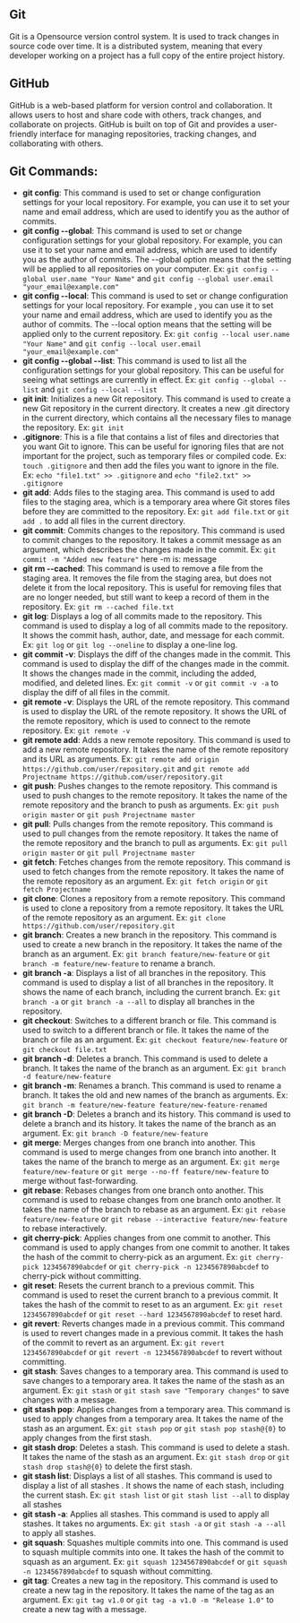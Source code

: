 ## Git
Git is a Opensource version control system. It is used to track changes in source code over time. It is a distributed system, meaning that every developer working on a project has a full copy of the entire project history.

## GitHub 
GitHub is a web-based platform for version control and collaboration. It allows users to host and share code with others, track changes, and collaborate on projects. GitHub is built on top of Git and provides a user-friendly interface for managing repositories, tracking changes, and collaborating with others. 

## Git Commands:
- **git config**: This command is used to set or change configuration settings for your local repository. For example, you can use it to set your name and email address, which are used to identify you as the author of commits.
- **git config --global**: This command is used to set or change configuration settings for your global repository. For example, you can use it to set your name and email address, which are used to identify you as the author of commits. The --global option means that the setting will be applied to all repositories on your computer.
Ex: `git config --global user.name "Your Name"` and `git config --global user.email "your_email@example.com"`
- **git config --local**: This command is used to set or change configuration settings for your local repository. For example , you can use it to set your name and email address, which are used to identify you as the author of commits. The --local option means that the setting will be applied only to the current repository. 
Ex: `git config --local user.name "Your Name"` and `git config --local user.email "your_email@example.com"`
- **git config --global --list**: This command is used to list all the configuration settings for your global repository. This can be useful for seeing what settings are currently in effect.
Ex: `git config --global --list` and `git config --local --list`
- **git init**: Initializes a new Git repository. This command is used to create a new Git repository in the current directory. It creates a new .git directory in the current directory, which contains all the necessary files to manage the repository.
Ex: `git init`
- **.gitignore**: This is a file that contains a list of files and directories that you want Git to ignore. This can be useful for ignoring files that are not important for the project, such as temporary files or compiled code.
Ex: `touch .gitignore` and then add the files you want to ignore in the file.
Ex: `echo "file1.txt" >> .gitignore` and `echo "file2.txt" >> .gitignore`
- **git add**: Adds files to the staging area. This command is used to add files to the staging area, which is a temporary area where Git stores files before they are committed to the repository.
Ex: `git add file.txt` or `git add .` to add all files in the current directory.
- **git commit**: Commits changes to the repository. This command is used to commit changes to the repository. It takes a commit message as an argument, which describes the changes made in the commit.
Ex: `git commit -m "Added new feature"` 
here -m is: message
- **git rm --cached**: This command is used to remove a file from the staging area. It removes the file from the staging area, but does not delete it from the local repository. This is useful for removing files that are no longer needed, but still want to keep a record of them in the repository.
Ex: `git rm --cached file.txt`
- **git log**: Displays a log of all commits made to the repository. This command is used to display a log of all commits made to the repository. It shows the commit hash, author, date, and message for each commit.
Ex: `git log` or `git log --oneline` to display a one-line log. 
- **git commit -v**: Displays the diff of the changes made in the commit. This command is used to display the diff of the changes made in the commit. It shows the changes made in the commit, including the added, modified, and deleted lines. 
Ex: `git commit -v` or `git commit -v -a` to display the diff of all files in the commit.
- **git remote -v**: Displays the URL of the remote repository. This command is used to display the URL of the remote repository. It shows the URL of the remote repository, which is used to connect to the remote repository. 
Ex: `git remote -v`
- **git remote add**: Adds a new remote repository. This command is used to add a new remote repository. It takes the name of the remote repository and its URL as arguments.
Ex: `git remote add origin https://github.com/user/repository.git` and `git remote add Projectname https://github.com/user/repository.git`
- **git push**: Pushes changes to the remote repository. This command is used to push changes to the remote repository. It takes the name of the remote repository and the branch to push as arguments.
Ex: `git push origin master` or `git push Projectname master`
- **git pull**: Pulls changes from the remote repository. This command is used to pull changes from the remote repository. It takes the name of the remote repository and the branch to pull as arguments.
Ex: `git pull origin master` or `git pull Projectname master`
- **git fetch**: Fetches changes from the remote repository. This command is used to fetch changes from the remote repository. It takes the name of the remote repository as an argument.
Ex: `git fetch origin` or `git fetch Projectname`
- **git clone**: Clones a repository from a remote repository. This command is used to clone a repository from a remote repository. It takes the URL of the remote repository as an argument.
Ex: `git clone https://github.com/user/repository.git`
- **git branch**: Creates a new branch in the repository. This command is used to create a new branch in the repository. It takes the name of the branch as an argument. 
Ex: `git branch feature/new-feature` or `git branch -m feature/new-feature` to rename a branch.
- **git branch -a**: Displays a list of all branches in the repository. This command is used to display a list of all branches in the repository. It shows the name of each branch, including the current branch.
Ex: `git branch -a` or `git branch -a --all` to display all branches in the repository.
- **git checkout**: Switches to a different branch or file. This command is used to switch to a different branch or file. It takes the name of the branch or file as an argument. 
Ex: `git checkout feature/new-feature` or `git checkout file.txt`
- **git branch -d**: Deletes a branch. This command is used to delete a branch. It takes the name of the branch as an argument. 
Ex: `git branch -d feature/new-feature`
- **git branch -m**: Renames a branch. This command is used to rename a branch. It takes the old and new names of the branch as arguments. 
Ex: `git branch -m feature/new-feature feature/new-feature-renamed`
- **git branch -D**: Deletes a branch and its history. This command is used to delete a branch and its history. It takes the name of the branch as an argument.
Ex: `git branch -D feature/new-feature`
- **git merge**: Merges changes from one branch into another. This command is used to merge changes from one branch into another. It takes the name of the branch to merge as an argument.
Ex: `git merge feature/new-feature` or `git merge --no-ff feature/new-feature` to merge without fast-forwarding.
- **git rebase**: Rebases changes from one branch onto another. This command is used to rebase changes from one branch onto another. It takes the name of the branch to rebase as an argument.
Ex: `git rebase feature/new-feature` or `git rebase --interactive feature/new-feature ` to rebase interactively.
- **git cherry-pick**: Applies changes from one commit to another. This command is used to apply changes from one commit to another. It takes the hash of the commit to cherry-pick as an argument.
Ex: `git cherry-pick 1234567890abcdef` or `git cherry-pick -n 1234567890abcdef` to cherry-pick without committing. 
- **git reset**: Resets the current branch to a previous commit. This command is used to reset the current branch to a previous commit. It takes the hash of the commit to reset to as an argument.
Ex: `git reset 1234567890abcdef` or `git reset --hard 1234567890abcdef` to reset hard.
- **git revert**: Reverts changes made in a previous commit. This command is used to revert changes made in a previous commit. It takes the hash of the commit to revert as an argument. 
Ex: `git revert 1234567890abcdef` or `git revert -n 1234567890abcdef` to revert without committing.
- **git stash**: Saves changes to a temporary area. This command is used to save changes to a temporary area. It takes the name of the stash as an argument.
Ex: `git stash` or `git stash save "Temporary changes"` to save changes with a message.
- **git stash pop**: Applies changes from a temporary area. This command is used to apply changes from a temporary area. It takes the name of the stash as an argument.
Ex: `git stash pop` or `git stash pop stash@{0}` to apply changes from the first stash.
- **git stash drop**: Deletes a stash. This command is used to delete a stash. It takes the name of the stash as an argument. 
Ex: `git stash drop` or `git stash drop stash@{0}` to delete the first stash.
- **git stash list**: Displays a list of all stashes. This command is used to display a list of all stashes . It shows the name of each stash, including the current stash.
Ex: `git stash list` or `git stash list --all` to display all stashes
- **git stash -a**: Applies all stashes. This command is used to apply all stashes. It takes no arguments. 
Ex: `git stash -a` or `git stash -a --all` to apply all stashes.
- **git squash**: Squashes multiple commits into one. This command is used to squash multiple commits into one. It takes the hash of the commit to squash as an argument.
Ex: `git squash 1234567890abcdef` or `git squash -n 1234567890abcdef` to squash without committing.
- **git tag**: Creates a new tag in the repository. This command is used to create a new tag in the repository. It takes the name of the tag as an argument.
Ex: `git tag v1.0` or `git tag -a v1.0 -m "Release 1.0"` to create a new tag with a message.

